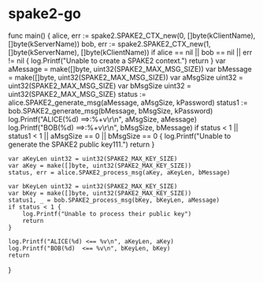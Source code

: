 # spake2-go



func main() {
	alice, err := spake2.SPAKE2_CTX_new(0, []byte(kClientName), []byte(kServerName))
	bob, err := spake2.SPAKE2_CTX_new(1, []byte(kServerName), []byte(kClientName))
	if alice == nil || bob == nil || err != nil {
		log.Printf("Unable to create a SPAKE2 context.")
		return
	}
	var aMessage = make([]byte, uint32(SPAKE2_MAX_MSG_SIZE))
	var bMessage = make([]byte, uint32(SPAKE2_MAX_MSG_SIZE))
	var aMsgSize uint32 = uint32(SPAKE2_MAX_MSG_SIZE)
	var bMsgSize uint32 = uint32(SPAKE2_MAX_MSG_SIZE)
	status := alice.SPAKE2_generate_msg(aMessage, aMsgSize, kPassword)
	status1 := bob.SPAKE2_generate_msg(bMessage, bMsgSize, kPassword)
	log.Printf("ALICE(%d) ==>:%+v\r\n", aMsgSize, aMessage)
	log.Printf("BOB(%d)   ==>:%+v\r\n", bMsgSize, bMessage)
	if status < 1 || status1 < 1 || aMsgSize == 0 || bMsgSize == 0 {
		log.Printf("Unable to generate the SPAKE2 public key111.")
		return
	}

	var aKeyLen uint32 = uint32(SPAKE2_MAX_KEY_SIZE)
	var aKey = make([]byte, uint32(SPAKE2_MAX_KEY_SIZE))
	status, err = alice.SPAKE2_process_msg(aKey, aKeyLen, bMessage)

	var bKeyLen uint32 = uint32(SPAKE2_MAX_KEY_SIZE)
	var bKey = make([]byte, uint32(SPAKE2_MAX_KEY_SIZE))
	status1, _ = bob.SPAKE2_process_msg(bKey, bKeyLen, aMessage)
	if status < 1 {
		log.Printf("Unable to process their public key")
		return
	}

	log.Printf("ALICE(%d) <== %v\n", aKeyLen, aKey)
	log.Printf("BOB(%d)  <== %v\n", bKeyLen, bKey)
	return
}
